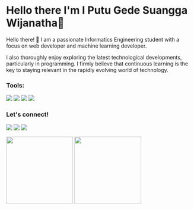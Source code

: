 # Hello there I'm I Putu Gede Suangga Wijanatha👋

Hello there! 👋 I am a passionate Informatics Engineering student with a focus on web developer and machine learning developer. 

I also thoroughly enjoy exploring the latest technological developments, particularly in programming. I firmly believe that continuous learning is the key to staying relevant in the rapidly evolving world of technology.

### Tools:
<p>
    <img src="https://img.shields.io/badge/React JS-blue?&logo=react" />
    <img src="https://img.shields.io/badge/Laravel-red?&logo=laravel&logoColor=black" />
    <img src="https://img.shields.io/badge/TensorFlow-white?&logo=tensorflow" />
    <img src="https://img.shields.io/badge/Github-gray?&logo=github" />
    
</p>

### Let's connect!
<p>
    <a href="https://suanggawijanatha.vercel.app/" target="blank"><img src="https://img.shields.io/badge/Website-suanggawijanatha.vercel.app-blue?" /></a>
    <a href="https://github.com/suanggawija" target="blank"><img src="https://img.shields.io/badge/Suangga Wijanatha-30302f?style=flat&logo=github" /></a>
    <a href="https://www.linkedin.com/in/suangga-wijanatha" target="blank"><img src="https://img.shields.io/badge/Suangga Wijanatha-30302f?style=flat&logo=linkedin" /></a>
</p>

<p>
    <img src="https://github-readme-stats.vercel.app/api?username=suanggawija&hide=contribs,prs&show_icons=true&hide_border=true&title_color=000" height=180 />
    <img src="https://github-readme-stats.vercel.app/api/top-langs/?username=suanggawija&layout=compact" height=180 />
</p>

